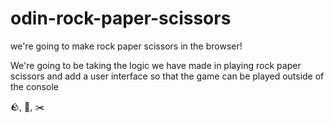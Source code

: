 # odin-rock-paper-scissors

we're going to make rock paper scissors in the browser!

We're going to be taking the logic we have made in playing rock paper scissors and add a user interface so that 
the game can be played outside of the console

🪨, 📝, ✂️ 